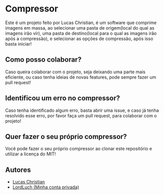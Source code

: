 # Compressor

Este é um projeto feito por Lucas Christian, é um software
que comprime imagens em massa, ao selecionar uma pasta de 
origem(local do qual as imagens irão vir), uma pasta de
destino(local para o qual as imagens irão após a compressão), e
selecionar as opções de compressão, após isso basta iniciar!

## Como posso colaborar?

Caso queira colaborar com o projeto, seja deixando uma parte mais 
eficiente, ou caso tenha ideias de novas features, pode sempre fazer 
um pull request!

## Identificou um erro no compressor?

Caso tenha identificado algum erro, basta abrir uma issue, e caso já tenha
resolvido esse erro, por favor faça um pull request, para colaborar com o projeto!

## Quer fazer o seu próprio compressor?

Você pode fazer o seu próprio compressor ao clonar este repositório e utilizar a licença do MIT!

## Autores

- [Lucas Christian](https://github.com/Lucas-Christian)
- [LordLuch (Minha conta privada)](https://www.github.com/LordLuch)
